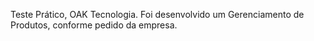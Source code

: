 Teste Prático, OAK Tecnologia. 
Foi desenvolvido um Gerenciamento de Produtos, conforme pedido da empresa. 
